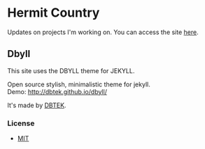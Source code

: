 Hermit Country
=====

Updates on projects I'm working on.
You can access the site [here](https://hermitcountry.github.io).

## Dbyll
This site uses the DBYLL theme for JEKYLL.

Open source stylish, minimalistic theme for jekyll.  
Demo: http://dbtek.github.io/dbyll/

It's made by [DBTEK](https://github.com/dbtek/).

### License
- [MIT](http://opensource.org/licenses/MIT)


